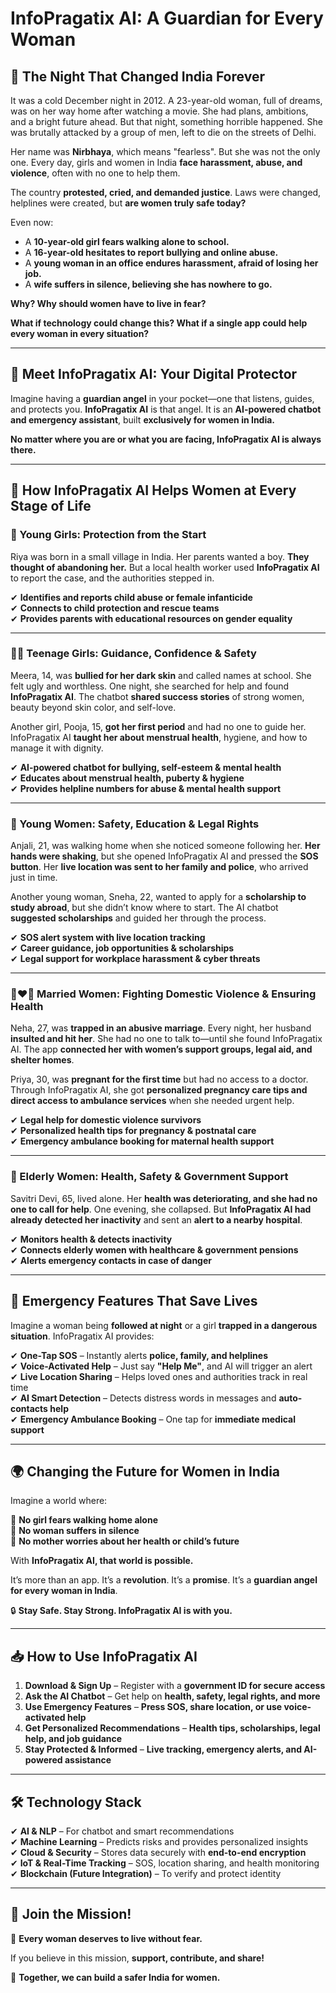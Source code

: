 # InfoPragatix AI: A Guardian for Every Woman  

## 🔴 The Night That Changed India Forever  

It was a cold December night in 2012. A 23-year-old woman, full of dreams, was on her way home after watching a movie. She had plans, ambitions, and a bright future ahead. But that night, something horrible happened. She was brutally attacked by a group of men, left to die on the streets of Delhi.  

Her name was **Nirbhaya**, which means "fearless". But she was not the only one. Every day, girls and women in India **face harassment, abuse, and violence**, often with no one to help them.  

The country **protested, cried, and demanded justice**. Laws were changed, helplines were created, but **are women truly safe today?**  

Even now:  
- A **10-year-old girl fears walking alone to school.**  
- A **16-year-old hesitates to report bullying and online abuse.**  
- A **young woman in an office endures harassment, afraid of losing her job.**  
- A **wife suffers in silence, believing she has nowhere to go.**
  
**Why? Why should women have to live in fear?**

**What if technology could change this? What if a single app could help every woman in every situation?**  

---

## 🤖 Meet InfoPragatix AI: Your Digital Protector  

Imagine having a **guardian angel** in your pocket—one that listens, guides, and protects you. **InfoPragatix AI** is that angel. It is an **AI-powered chatbot and emergency assistant**, built **exclusively for women in India.**  

**No matter where you are or what you are facing, InfoPragatix AI is always there.**  

---

## 📌 How InfoPragatix AI Helps Women at Every Stage of Life  

### 👶 Young Girls: Protection from the Start  
Riya was born in a small village in India. Her parents wanted a boy. **They thought of abandoning her.** But a local health worker used **InfoPragatix AI** to report the case, and the authorities stepped in.  

✔ **Identifies and reports child abuse or female infanticide**  
✔ **Connects to child protection and rescue teams**  
✔ **Provides parents with educational resources on gender equality**  

---

### 👩‍🎓 Teenage Girls: Guidance, Confidence & Safety  
Meera, 14, was **bullied for her dark skin** and called names at school. She felt ugly and worthless. One night, she searched for help and found **InfoPragatix AI**. The chatbot **shared success stories** of strong women, beauty beyond skin color, and self-love.  

Another girl, Pooja, 15, **got her first period** and had no one to guide her. InfoPragatix AI **taught her about menstrual health**, hygiene, and how to manage it with dignity.  

✔ **AI-powered chatbot for bullying, self-esteem & mental health**  
✔ **Educates about menstrual health, puberty & hygiene**  
✔ **Provides helpline numbers for abuse & mental health support**  

---

### 👩 Young Women: Safety, Education & Legal Rights  
Anjali, 21, was walking home when she noticed someone following her. **Her hands were shaking**, but she opened InfoPragatix AI and pressed the **SOS button**. Her **live location was sent to her family and police**, who arrived just in time.  

Another young woman, Sneha, 22, wanted to apply for a **scholarship to study abroad**, but she didn’t know where to start. The AI chatbot **suggested scholarships** and guided her through the process.  

✔ **SOS alert system with live location tracking**  
✔ **Career guidance, job opportunities & scholarships**  
✔ **Legal support for workplace harassment & cyber threats**  

---

### 👩‍❤️‍👨 Married Women: Fighting Domestic Violence & Ensuring Health  
Neha, 27, was **trapped in an abusive marriage**. Every night, her husband **insulted and hit her**. She had no one to talk to—until she found InfoPragatix AI. The app **connected her with women’s support groups, legal aid, and shelter homes**.  

Priya, 30, was **pregnant for the first time** but had no access to a doctor. Through InfoPragatix AI, she got **personalized pregnancy care tips and direct access to ambulance services** when she needed urgent help.  

✔ **Legal help for domestic violence survivors**  
✔ **Personalized health tips for pregnancy & postnatal care**  
✔ **Emergency ambulance booking for maternal health support**  

---

### 👵 Elderly Women: Health, Safety & Government Support  
Savitri Devi, 65, lived alone. Her **health was deteriorating, and she had no one to call for help**. One evening, she collapsed. But **InfoPragatix AI had already detected her inactivity** and sent an **alert to a nearby hospital**.  

✔ **Monitors health & detects inactivity**  
✔ **Connects elderly women with healthcare & government pensions**  
✔ **Alerts emergency contacts in case of danger**  

---

## 🚨 Emergency Features That Save Lives  
Imagine a woman being **followed at night** or a girl **trapped in a dangerous situation**. InfoPragatix AI provides:  

✔ **One-Tap SOS** – Instantly alerts **police, family, and helplines**  
✔ **Voice-Activated Help** – Just say **"Help Me"**, and AI will trigger an alert  
✔ **Live Location Sharing** – Helps loved ones and authorities track in real time  
✔ **AI Smart Detection** – Detects distress words in messages and **auto-contacts help**  
✔ **Emergency Ambulance Booking** – One tap for **immediate medical support**  

---

## 🌍 Changing the Future for Women in India  
Imagine a world where:  

🚫 **No girl fears walking home alone**  
🚫 **No woman suffers in silence**  
🚫 **No mother worries about her health or child’s future**  

With **InfoPragatix AI, that world is possible.**  

It’s more than an app. It’s a **revolution**. It’s a **promise**. It’s a **guardian angel for every woman in India**.  

🔒 **Stay Safe. Stay Strong. InfoPragatix AI is with you.**  

---

## 📥 How to Use InfoPragatix AI  

1. **Download & Sign Up** – Register with a **government ID for secure access**  
2. **Ask the AI Chatbot** – Get help on **health, safety, legal rights, and more**  
3. **Use Emergency Features** – **Press SOS, share location, or use voice-activated help**  
4. **Get Personalized Recommendations** – **Health tips, scholarships, legal help, and job guidance**  
5. **Stay Protected & Informed** – **Live tracking, emergency alerts, and AI-powered assistance**  

---

## 🛠 Technology Stack  

✔ **AI & NLP** – For chatbot and smart recommendations  
✔ **Machine Learning** – Predicts risks and provides personalized insights  
✔ **Cloud & Security** – Stores data securely with **end-to-end encryption**  
✔ **IoT & Real-Time Tracking** – SOS, location sharing, and health monitoring  
✔ **Blockchain (Future Integration)** – To verify and protect identity  

---

## 🎯 Join the Mission!  

💜 **Every woman deserves to live without fear.**  

If you believe in this mission, **support, contribute, and share!**  

🚀 **Together, we can build a safer India for women.**  

